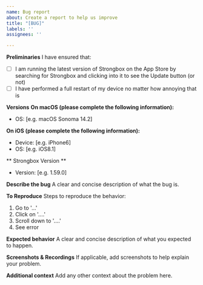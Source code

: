 ```yaml
---
name: Bug report
about: Create a report to help us improve
title: "[BUG]"
labels: ''
assignees: ''

---
```


**Preliminaries**
I have ensured that:

- [ ] I am running the latest version of Strongbox on the App Store by searching for Strongbox and clicking into it to see the Update button (or not)
- [ ] I have performed a full restart of my device no matter how annoying that is

**Versions**
**On macOS (please complete the following information):**
 - OS: [e.g. macOS Sonoma 14.2]

**On iOS (please complete the following information):**
 - Device: [e.g. iPhone6]
 - OS: [e.g. iOS8.1]

** Strongbox Version **
 - Version: [e.g. 1.59.0]

**Describe the bug**
A clear and concise description of what the bug is.

**To Reproduce**
Steps to reproduce the behavior:
1. Go to '...'
2. Click on '....'
3. Scroll down to '....'
4. See error

**Expected behavior**
A clear and concise description of what you expected to happen.

**Screenshots & Recordings**
If applicable, add screenshots to help explain your problem.

**Additional context**
Add any other context about the problem here.
